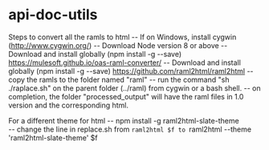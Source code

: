 # api-doc-utils
Steps to convert all the ramls to html
-- If on Windows, install cygwin (http://www.cygwin.org/)
-- Download Node version 8 or above
-- Download and install globally (npm install -g --save) https://mulesoft.github.io/oas-raml-converter/
-- Download and install globally (npm install -g --save) https://github.com/raml2html/raml2html
-- copy the ramls to the folder named "raml"
-- run the command "sh ./raplace.sh" on the parent folder (../raml) from cygwin or a bash shell. 
-- on completion, the folder "processed_output" will have the raml files in 1.0 version and the corresponding html.

For a different theme for html
-- npm install -g raml2html-slate-theme  
-- change the line in replace.sh from `raml2html $f to `raml2html --theme 'raml2html-slate-theme' $f